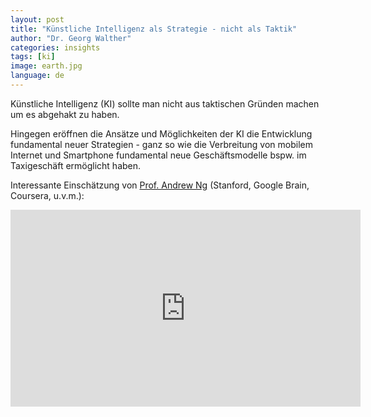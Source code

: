 ```yaml
---
layout: post
title: "Künstliche Intelligenz als Strategie - nicht als Taktik"
author: "Dr. Georg Walther"
categories: insights
tags: [ki]
image: earth.jpg
language: de
---
```


Künstliche Intelligenz (KI) sollte man nicht aus taktischen Gründen machen um es abgehakt zu haben.

Hingegen eröffnen die Ansätze und Möglichkeiten der KI die Entwicklung fundamental neuer
Strategien - ganz so wie die Verbreitung von mobilem Internet und Smartphone fundamental
neue Geschäftsmodelle bspw. im Taxigeschäft ermöglicht haben.

Interessante Einschätzung von [Prof. Andrew Ng](https://www.deeplearning.ai/) (Stanford, Google Brain, Coursera, u.v.m.):

<iframe width="560" height="315" src="https://www.youtube-nocookie.com/embed/ZsHJlHj_-Io?start=325" frameborder="0" allow="accelerometer; autoplay; encrypted-media; gyroscope; picture-in-picture" allowfullscreen></iframe>
